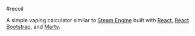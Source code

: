 #recoil

A simple vaping calculator similar to [Steam Engine](http://www.steam-engine.org/coil.asp)
built with [React](https://github.com/facebook/react),
[React Bootstrap](https://github.com/react-bootstrap/react-bootstrap),
and [Marty](https://github.com/jhollingworth/marty).
